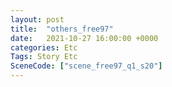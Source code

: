 ```yaml
---
layout: post
title:  "others_free97"
date:   2021-10-27 16:00:00 +0000
categories: Etc
Tags: Story Etc
SceneCode: ["scene_free97_q1_s20"]
---
```


